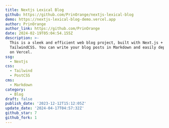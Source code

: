 ```yaml
---
title: Nextjs Lexical Blog
github: https://github.com/PrinOrange/nextjs-lexical-blog
demo: https://nextjs-lexical-blog-demo.vercel.app
author: PrinOrange
author_link: https://github.com/PrinOrange
date: 2024-02-19T05:04:54.155Z
description: >-
  This is a sleek and efficient web blog project, built with Next.js + MDX +
  TailwindCSS. You can write your blog posts in Markdown and easily deploy them
  on Vercel.
ssg:
  - Nextjs
css:
  - Tailwind
  - PostCSS
cms:
  - Markdown
category:
  - Blog
draft: false
publish_date: '2023-12-12T15:12:05Z'
update_date: '2024-04-17T04:57:32Z'
github_star: 7
github_fork: 1
---
```


